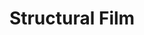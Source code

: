 ---
inv_num: 2007-002
add_credit:
url: 2007-002-structural-film
title: Structural Film
year: '2007'
display_year: '2007'
medium: 16mm film
dims:
pitch: "​Digital video filter of scratched film transferred to 16mm film."
ps: "​Somewhere along the way on this one, a file got corrupted in one of the transfers,
  and some bits of colored stuff showed up, anyway, I kept it in the film, but those
  weren’t actually part of the plan."
live_url:
youtube:
related_code:
subheading:
download:
commission:
related: "[135] [2008-004-personal-film] 2008-004 Personal Film"
layout: things-i-made
---